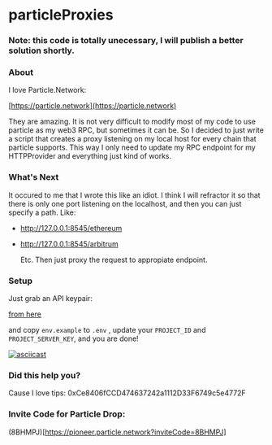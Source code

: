 # particleProxies

### Note: this code is totally unecessary, I will publish a better solution shortly. 



### About 
<p>
I love Particle.Network:


[https://particle.network](https://particle.network) 

They are amazing. It is not very difficult to 
modify most of my code to use particle as my web3 RPC, but sometimes it can be. So 
I decided to just write a script that creates a proxy listening 
on my local host for every chain that particle supports. This way 
I only need to update my RPC endpoint for my HTTPProvider and everything 
just kind of works.
</p>

### What's Next

<p>
It occured to me that I wrote this like an idiot. I think I will refractor it so that there is only one port listening on the localhost, and then you can just specify a path. Like:

- http://127.0.0.1:8545/ethereum
- http://127.0.0.1:8545/arbitrum

  Etc. Then just proxy the request to appropiate endpoint. 

</p>


### Setup
<p>
Just grab an API keypair:

[from here](https://dashboard.particle.network/#/applications)

and copy 
`env.example` to `.env` , update your `PROJECT_ID` and `PROJECT_SERVER_KEY`, and you are done!
</p>

[![asciicast](https://asciinema.org/a/658425.svg)](https://asciinema.org/a/658425)


### Did this help you?
<p>
Cause I love tips: 0xCe8406fCCD474637242a1112D33F6749c5e4772F
</p>

### Invite Code for Particle Drop:

(8BHMPJ)[https://pioneer.particle.network?inviteCode=8BHMPJ]
